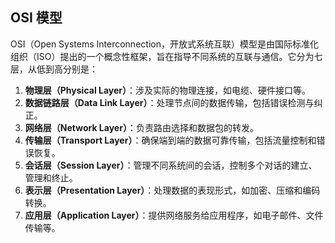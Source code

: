 ## **OSI 模型**

OSI（Open Systems Interconnection，开放式系统互联）模型是由国际标准化组织（ISO）提出的一个概念性框架，旨在指导不同系统的互联与通信。它分为七层，从低到高分别是：

1. **物理层（Physical Layer）**：涉及实际的物理连接，如电缆、硬件接口等。
2. **数据链路层（Data Link Layer）**：处理节点间的数据传输，包括错误检测与纠正。
3. **网络层（Network Layer）**：负责路由选择和数据包的转发。
4. **传输层（Transport Layer）**：确保端到端的数据可靠传输，包括流量控制和错误恢复。
5. **会话层（Session Layer）**：管理不同系统间的会话，控制多个对话的建立、管理和终止。
6. **表示层（Presentation Layer）**：处理数据的表现形式，如加密、压缩和编码转换。
7. **应用层（Application Layer）**：提供网络服务给应用程序，如电子邮件、文件传输等。